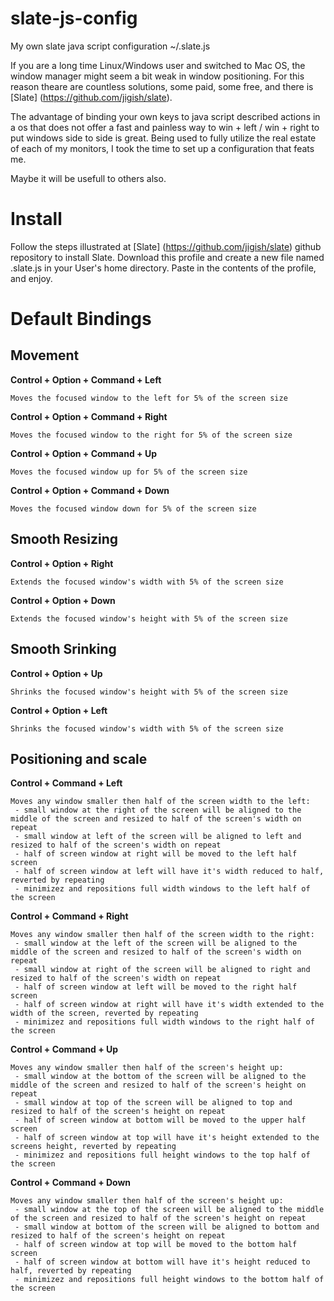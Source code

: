 slate-js-config
===============

My own slate java script configuration ~/.slate.js

If you are a long time Linux/Windows user and switched to Mac OS, the window manager might seem a bit weak in window positioning. For this reason theare are countless solutions, some paid, some free, and there is [Slate] (https://github.com/jigish/slate).

The advantage of binding your own keys to java script described actions in a os that does not offer a fast and painless way to win + left / win + right to put windows side to side is great. Being used to fully utilize the real estate of each of my monitors, I took the time to set up a configuration that feats me.

Maybe it will be usefull to others also.

Install
=======
Follow the steps illustrated at [Slate] (https://github.com/jigish/slate) github repository to install Slate. Download this profile and create a new file named .slate.js in your User's home directory. Paste in the contents of the profile, and enjoy.


Default Bindings
================
Movement
--------
**Control + Option + Command + Left**
```
Moves the focused window to the left for 5% of the screen size
```
**Control + Option + Command + Right**
```
Moves the focused window to the right for 5% of the screen size
```
**Control + Option + Command + Up**
```
Moves the focused window up for 5% of the screen size
```
**Control + Option + Command + Down**
```
Moves the focused window down for 5% of the screen size
```

Smooth Resizing
---------------
**Control + Option + Right**
```
Extends the focused window's width with 5% of the screen size
```
**Control + Option + Down**
```
Extends the focused window's height with 5% of the screen size
```

Smooth Srinking
---------------
**Control + Option + Up**
```
Shrinks the focused window's height with 5% of the screen size
```
**Control + Option + Left**
```
Shrinks the focused window's width with 5% of the screen size
```

Positioning and scale
---------------------
**Control + Command + Left**
```
Moves any window smaller then half of the screen width to the left:
 - small window at the right of the screen will be aligned to the middle of the screen and resized to half of the screen's width on repeat
 - small window at left of the screen will be aligned to left and resized to half of the screen's width on repeat
 - half of screen window at right will be moved to the left half screen
 - half of screen window at left will have it's width reduced to half, reverted by repeating
 - minimizez and repositions full width windows to the left half of the screen
```

**Control + Command + Right**
```
Moves any window smaller then half of the screen width to the right:
 - small window at the left of the screen will be aligned to the middle of the screen and resized to half of the screen's width on repeat
 - small window at right of the screen will be aligned to right and resized to half of the screen's width on repeat
 - half of screen window at left will be moved to the right half screen
 - half of screen window at right will have it's width extended to the width of the screen, reverted by repeating
 - minimizez and repositions full width windows to the right half of the screen
```

**Control + Command + Up**
```
Moves any window smaller then half of the screen's height up:
 - small window at the bottom of the screen will be aligned to the middle of the screen and resized to half of the screen's height on repeat
 - small window at top of the screen will be aligned to top and resized to half of the screen's height on repeat
 - half of screen window at bottom will be moved to the upper half screen
 - half of screen window at top will have it's height extended to the screens height, reverted by repeating
 - minimizez and repositions full height windows to the top half of the screen
```

**Control + Command + Down**
```
Moves any window smaller then half of the screen's height up:
 - small window at the top of the screen will be aligned to the middle of the screen and resized to half of the screen's height on repeat
 - small window at bottom of the screen will be aligned to bottom and resized to half of the screen's height on repeat
 - half of screen window at top will be moved to the bottom half screen
 - half of screen window at bottom will have it's height reduced to half, reverted by repeating
 - minimizez and repositions full height windows to the bottom half of the screen
```
